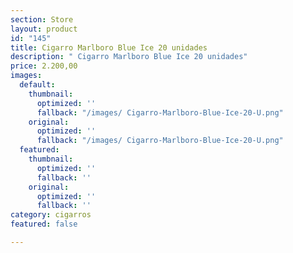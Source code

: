 ```yaml
---
section: Store
layout: product
id: "145"
title: Cigarro Marlboro Blue Ice 20 unidades
description: " Cigarro Marlboro Blue Ice 20 unidades"
price: 2.200,00
images:
  default:
    thumbnail:
      optimized: ''
      fallback: "/images/ Cigarro-Marlboro-Blue-Ice-20-U.png"
    original:
      optimized: ''
      fallback: "/images/ Cigarro-Marlboro-Blue-Ice-20-U.png"
  featured:
    thumbnail:
      optimized: ''
      fallback: ''
    original:
      optimized: ''
      fallback: ''
category: cigarros
featured: false

---
```

